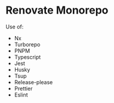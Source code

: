 # Renovate Monorepo

Use of:
- Nx
- Turborepo
- PNPM
- Typescript
- Jest
- Husky
- Tsup
- Release-please
- Prettier
- Eslint
